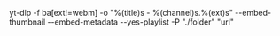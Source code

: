 yt-dlp -f ba[ext!=webm] -o "%(title)s - %(channel)s.%(ext)s" --embed-thumbnail --embed-metadata --yes-playlist -P "./folder" "url"